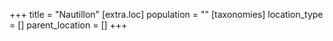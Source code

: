 +++
title = "Nautillon"
[extra.loc]
population = ""
[taxonomies]
location_type = []
parent_location = []
+++

